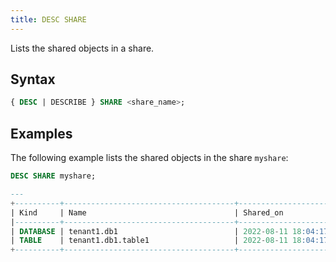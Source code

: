 ```yaml
---
title: DESC SHARE
---
```


Lists the shared objects in a share.

## Syntax

```sql
{ DESC | DESCRIBE } SHARE <share_name>;
```

## Examples

The following example lists the shared objects in the share `myshare`:

```sql
DESC SHARE myshare;

---
+----------+--------------------------------------+-------------------------------+
| Kind     | Name                                 | Shared_on                     |
|----------+--------------------------------------+-------------------------------|
| DATABASE | tenant1.db1                          | 2022-08-11 18:04:17.642 -0700 |
| TABLE    | tenant1.db1.table1                   | 2022-08-11 18:04:17.749 -0700 |
+----------+--------------------------------------+-------------------------------+
```
